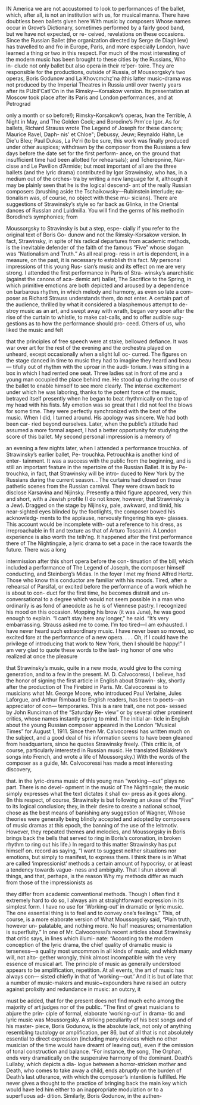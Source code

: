 IN America we are not accustomed to look to performances of the ballet, which, after all, is not an institution with us, for musical
manna. There have doubtless been ballets given here With music by composers Whose names occur in Grove’s Dictionary, sometimes performed by a fairly good band, but we have not expected, or re- ceived, revelations on these occasions. Since the Russian Ballet (the organization directed by Serge de Diaghilew) has travelled to and fro in Europe, Paris, and more especially London, have learned a thing or two in this respect. For much of the most interesting of the modern music has been brought to these cities by the Russians, Who in- clude not only ballet but also opera in their re’per- toire. They are responsible for the productions, outside of Russia, of Moussorgsky’s two operas, Boris Godunow and La Khovcmchz'na (this latter music-drama was not produced by the Imperial Theatres in Russia until over twenty years after its PUbll'Catl'On in the Rimsky—Korsakow version. Its presentation at Moscow took place after its Paris and London performances, and at Petrograd

only a month or so before!); Rimsky-Korsakow’s operas, Ivan the Terrible, A Night in May, and The Golden Cock; and Borodine’s Prm'ce Igor. As for ballets, Richard Strauss wrote The Legend of Joseph for these dancers; Maurice Ravel, Daph- nis' et Chloe"; Debussy, Jeuw; Reynaldo Hahn, Le Die'u Bleu; Paul Dukas, La Pe’ri (to be sure, this work was finally produced under other auspices; withdrawn by the composer from the Russians a few days before the date set for the first perform- ance, on the ground that insufficient time had been allotted for rehearsals); and Tcherepnine, Nar- cisse and Le Pavilion d’Armide; but most important of all are the three ballets (and the lyric drama) contributed by Igor Strawinsky, who has, in a medium out of the orches- tra by writing a new language for it, although it may be plainly seen that he is the logical descend- ant of the really Russian composers (brushing aside the Tschaikowsky—Rubinstein interlude; na- tionalism was, of course, no object with these mu- sicians). There are suggestions of Strawinsky’s style so far back as Glinka, in the Oriental dances of Russlan and Luidmilla. You will find the germs of his methodin Borodine’s symphonies; from

Moussorgsky to Stravinsky is but a step, espe- cially if you refer to the original text of Boris Go- dunow and not the Rimsky-Korsakow version. In fact, Strawinsky, in spite of his radical departures from academic methods, is the inevitable defender of the faith of the famous “Five” whose slogan was “Nationalism and Truth.” As all real prog- ress in art is dependent, in a measure, on the past, it is necessary to establish this fact. My personal impressions of this young Rus- sian’s music and its effect on me are very strong. I attended the first performance in Paris of Stra- winsky’s anarchistic (against the canons of aca- demic art) ballet, The Sacrifice to the Spring, in which primitive emotions are both depicted and aroused by a dependence on barbarous rhythm, in which melody and harmony, as even so late a com- poser as Richard Strauss understands them, do not enter. A certain part of the audience, thrilled by what it considered a blasphemous attempt to de- stroy music as an art, and swept away with wrath, began very soon after the rise of the curtain to
whistle, to make cat-calls, and to offer audible sug- gestions as to how the performance should pro- ceed. Others of us, who liked the music and felt

that the principles of free speech were at stake, bellowed defiance. It was war over art for the rest of the evening and the orchestra played on unheard, except occasionally when a slight lull oc- curred. The figures on the stage danced in time to music they had to imagine they heard and beau— tifully out of rhythm with the uproar in the audi- torium. I was sitting in a box in which I had rented one seat. Three ladies sat in front of me and a young man occupied the place behind me. He stood up during the course of the ballet to enable himself to see more clearly. The intense excitement under which he was laboring, thanks to the potent force of the music, betrayed itself presently when he began to beat rhythmically on the top of my head with his fists. My emotion was so great that I did not feel the blows for some time. They were perfectly synchronized with the beat of the music. When I did, I turned around. His apology was sincere. We had both been car- ried beyond ourselves. Later, when the public’s attitude had assumed a more formal aspect, I had a better opportunity for studying the score of this ballet. My second personal impression is a memory of

an evening a few nights later, when I attended a performance trouchka.
of Strawinsky’s earlier ballet, Pe- trouchka. Petrouchka is another kind of enter- tainment. It was a success with the public from the beginning, and is still an important feature in the repertoire of the Russian Ballet. It is by Pe- trouchka, in fact, that Strawinsky will be intro- duced to New York by the Russians during the
current season. . The curtains had closed on these pathetic scenes from the Russian carnival. They were drawn back to disclose Karsavina and Nijinsky. Presently a third figure appeared, very thin and short, with a Jewish profile (I do not know, however, that Strawinsky is a Jew). Dragged on the stage by Nijinsky, pale, awkward, and timid, his near-sighted eyes blinded by the footlights, the composer bowed his acknowledg- ments to the applause, nervously fingering his eye- glasses. This account would be incomplete with- out a reference to his dress, as irreproachable in fit and texture as that of Arturo Toscanini. A London experience is also worth the telh'ng. It happened after the first performance there of The Nightingale, a lyric drama to set a pace in the race towards the future. There was a long

intermission after this short opera before the con- tinuation of the bill, which included a performance of The Legend of Joseph, the composer himself conducting, and Steinberg’s Midas. In the foyer I met my friend Alfred Hertz. Those who know
this conductor are familiar with his moods. Tired, after a rehearsal of Parsifal, or excited before the performance of a work which he is about to con- duct for the first time, he becomes distrait and un- conversational to a degree which would not seem possible in a man who ordinarily is as fond of anecdote as he is of Viennese pastry. I recognized his mood on this occasion. Mopping his brow (it was June), he was good enough to explain. “I can’t stay here any longer,” he said. “It’s very embarrassing. Strauss asked me to come. I’m too tired—I am exhausted. I have never heard such extraordinary music. I have never been so moved, so excited fore at the performance of a new opera. . . . Oh, if I could have the privilege of introducing that work to New York, then I should be happy!” I am very glad to quote these words to the last- ing honor of one who realized at once the pleasure 

that Strawinsky’s music, quite in a new mode, would give to the coming generation, and to a few in the present. M. D. Calvocoressi, I believe, had the honor of
signing the first article in English about Strawin- sky, shortly after the production of The Firebird in Paris. Mr. Calvocoressi is to musicians what Mr. George Moore, who introduced Paul Verlaine, Jules Laforgue, and Arthur Rimbaud to English readers, has been to poets—an appreciator of con— temporaries. This is a rare trait, one not pos-
sessed by John Runciman of the “Saturday Re- view” or by several other prominent critics, whose names instantly spring to mind. The initial ar- ticle in English about the young Russian composer appeared in the London “Musical Times” for August 1, 1911. Since then Mr. Calvocoressi has written much on the subject, and a good deal of his information seems to have been gleaned from headquarters, since he quotes Strawinsky freely. (This critic is, of course, particularly interested in Russian music. He translated Balakirew’s songs into French, and wrote a life of Moussorgsky.)
With the words of the composer as a guide, Mr. Calvocoressi has made a most interesting discovery,

that. in the lyric-drama music of thls young man “working—out” plays no part. There is no devel- opment in the music of The Nightingale; the music simply expresses what the text dictates it shall ex- press as it goes along. (In this respect, of course,
Strawinsky is but following an ukase of the “Five” to its logical conclusion; they, in their desire to create a national school, chose as the best means
of banishing any suggestion of Wagner, Whose theories were generally being blindly accepted and adopted by composers of music dramas at this epoch, the banning of the use of the leitmotiv. However, they repeated themes and melodies, and Moussorgsky in Boris brings back the bells that served to ring in Boris’s coronation, in broken
rhythm to ring out his life.) In regard to this matter Strawinsky has put
himself on. record as saying, “I want to suggest neither situations nor emotions, but simply to manifest, to express them. I think there is in What are called ‘impressionist’ methods a certain amount of hypocrisy, or at least a tendency towards vague- ness and ambiguity. That I shun above all things, and that, perhaps, is the reason Why my methods differ as much from those of the impressionists as

they differ from academic conventional methods. Though I often find it extremely hard to do so, I always aim at straightforward expression in its simplest form. I have no use for ‘Working-out’ in dramatic or lyric music. The one essential thing is to feel and to convey one’s feelings.” This, of course, is a more elaborate version of
What Moussorgsky said, “Plain truth, however un- palatable, and nothing more. No half measures; ornamentation is superfluity.” In one of Mr. Calvocoressi’s recent articles about Strawinsky that critic says, in lines which illumi- nate: “According to the modern conception of the lyric drama, the chief quality of dramatic music is terseness—a quality most uncommon in all kinds of music, and which many will, not alto- gether wrongly, think almost incompatible with the very essence of musical art. The principle of music as generally understood appears to be amplification, repetition. At all events, the art of music has always con— sisted chiefly in that of ‘working—out.’ And it is but of late that a number of music-makers and music~expounders have raised an outcry against prolixity and redundance in music: an outcry, it

must be added, that for the present does not find much echo among the majority of art judges nor of the public. “The first of great musicians to abjure the prin- ciple of formal, elaborate ‘working-out’ in drama- tic and lyric music was Moussorgsky. A striking peculiarity of his best songs and of his master- piece, Boris Godunow, is the absolute lack, not only of anything resembling tautology or amplification, per 86, but of all that is not absolutely essential to direct expression (including many devices which no other musician of the time would have dreamt of leaving out), even if the omission of tonal construction and balance. “For instance, the song, The Orphan, ends very dramatically on the suspensive harmony of the dominant. Death’s Lullaby, which depicts a dia- logue between a horror-stricken mother and Death, who comes to take away a child, ends abruptly on the burden of Death’s last utterance, with which the composer’s intention is fulfilled. He never gives a thought to the practice of bringing back the main key which would have led him either to an inappropriate modulation or to a superfluous ad- dition. Similarly, Boris Godunow, in the authen-

